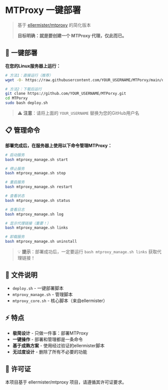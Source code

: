 # MTProxy 一键部署

> 基于 [ellermister/mtproxy](https://github.com/ellermister/mtproxy) 的简化版本
> 
> **目标明确：就是要创建一个 MTProxy 代理，仅此而已。**

## 🚀 一键部署

**在您的Linux服务器上运行：**

```bash
# 方法1：直接运行（推荐）
wget -O- https://raw.githubusercontent.com/YOUR_USERNAME/MTPorxy/main/deploy.sh | sudo bash

# 方法2：下载后运行
git clone https://github.com/YOUR_USERNAME/MTPorxy.git
cd MTPorxy
sudo bash deploy.sh
```

> ⚠️ **注意**：请将上面的 `YOUR_USERNAME` 替换为您的GitHub用户名

## 📋 管理命令

**部署完成后，在服务器上使用以下命令管理MTProxy：**

```bash
# 启动服务
bash mtproxy_manage.sh start

# 停止服务
bash mtproxy_manage.sh stop

# 重启服务
bash mtproxy_manage.sh restart

# 查看状态
bash mtproxy_manage.sh status

# 查看日志
bash mtproxy_manage.sh log

# 显示代理链接（重要！）
bash mtproxy_manage.sh links

# 卸载服务
bash mtproxy_manage.sh uninstall
```

> 💡 **提示**：部署成功后，一定要运行 `bash mtproxy_manage.sh links` 获取代理链接！

## 📁 文件说明

- `deploy.sh` - 一键部署脚本
- `mtproxy_manage.sh` - 管理脚本
- `mtproxy_core.sh` - 核心脚本（来自ellermister）

## ⚡ 特点

- **极简设计** - 只做一件事：部署MTProxy
- **一键操作** - 部署和管理都是一条命令
- **基于成熟方案** - 使用经过验证的ellermister脚本
- **无过度设计** - 删除了所有不必要的功能

## 📝 许可证

本项目基于 ellermister/mtproxy 项目，请遵循其许可证要求。